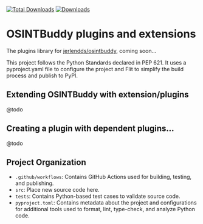 [![Total Downloads](https://static.pepy.tech/badge/osintbuddy)](https://pepy.tech/project/osintbuddy)
[![Downloads](https://static.pepy.tech/badge/osintbuddy/week)](https://pepy.tech/project/osintbuddy)

# OSINTBuddy plugins and extensions

The plugins library for [jerlendds/osintbuddy](https://github.com/jerlendds/osintbuddy), coming soon...


This project follows the Python Standards declared in PEP 621. It uses a pyproject.yaml file to configure the project and Flit to simplify the build process and publish to PyPI.

## Extending OSINTBuddy with extension/plugins

@todo

## Creating a plugin with dependent plugins...

@todo


## Project Organization

- `.github/workflows`: Contains GitHub Actions used for building, testing, and publishing.
- `src`: Place new source code here.
- `tests`: Contains Python-based test cases to validate source code.
- `pyproject.toml`: Contains metadata about the project and configurations for additional tools used to format, lint, type-check, and analyze Python code.